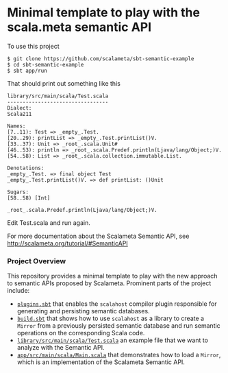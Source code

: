 Minimal template to play with the scala.meta semantic API
============================================================

To use this project
```
$ git clone https://github.com/scalameta/sbt-semantic-example
$ cd sbt-semantic-example
$ sbt app/run
```

That should print out something like this
```
library/src/main/scala/Test.scala
---------------------------------
Dialect:
Scala211

Names:
[7..11): Test => _empty_.Test.
[20..29): printList => _empty_.Test.printList()V.
[33..37): Unit => _root_.scala.Unit#
[46..53): println => _root_.scala.Predef.println(Ljava/lang/Object;)V.
[54..58): List => _root_.scala.collection.immutable.List.

Denotations:
_empty_.Test. => final object Test
_empty_.Test.printList()V. => def printList: ()Unit

Sugars:
[58..58) [Int]

_root_.scala.Predef.println(Ljava/lang/Object;)V.
```

Edit Test.scala and run again.

For more documentation about the Scalameta Semantic API, see
http://scalameta.org/tutorial/#SemanticAPI

### Project Overview

This repository provides a minimal template to play with the new approach to
semantic APIs proposed by Scalameta. Prominent parts of the project include:

* [`plugins.sbt`](/project/plugins.sbt) that enables the `scalahost` compiler plugin
  responsible for generating and persisting semantic databases.
* [`build.sbt`](/build.sbt) that shows how to use `scalahost` as a library to create a `Mirror`
  from a previously persisted semantic database and run semantic operations on the corresponding Scala code.
* [`library/src/main/scala/Test.scala`](/library/src/main/scala/Test.scala)
  an example file that we want to analyze with the Semantic API.
* [`app/src/main/scala/Main.scala`](/app/src/main/scala/Main.scala)
  that demonstrates how to load a `Mirror`, which is an implementation of the
  Scalameta Semantic API.


